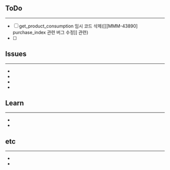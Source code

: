## ToDo
---
- [ ] get_product_consumption 임시 코드 삭제([[[MMM-43890] purchase_index 관련 버그 수정]] 관련)
- [ ] 


## Issues
---
- 
- 
- 
- 

## Learn
---
- 
- 


## etc
---
- 
- 
